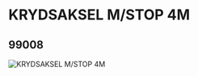 # KRYDSAKSEL M/STOP 4M
## 99008
![KRYDSAKSEL M/STOP 4M](https://lc-www-live-s.legocdn.com/media/bricks/5/2/4666999.jpg)